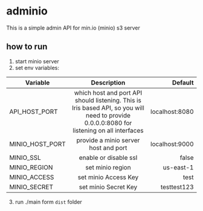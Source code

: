 # adminio
This is a simple admin API for min.io (minio) s3 server

## how to run
1. start minio server
2. set env variables:

| Variable   |      Description      |  Default |
|--------------|:-----------------------:|-----------:|
| API_HOST_PORT | which host and port API should listening. This is Iris based API, so you will need to provide 0.0.0.0:8080 for listening on all interfaces | localhost:8080 |
| MINIO_HOST_PORT |  provide a minio server host and port  |  localhost:9000 |
| MINIO_SSL | enable or disable ssl |  false |
| MINIO_REGION | set minio region | us-east-1 |
| MINIO_ACCESS | set minio Access Key | test |
| MINIO_SECRET | set minio Secret Key | testtest123 |

3. run ./main form `dist` folder
